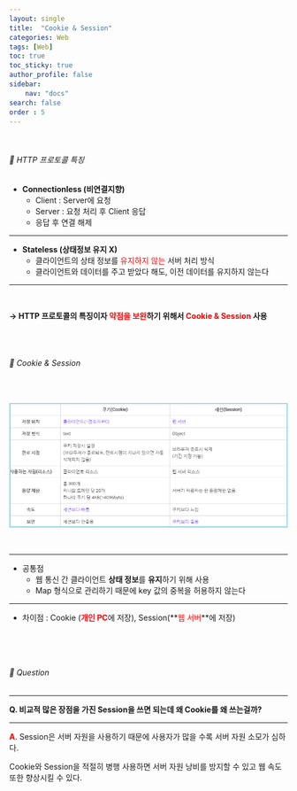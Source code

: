 ```yaml
---
layout: single
title:  "Cookie & Session"
categories: Web
tags: [Web]
toc: true
toc_sticky: true
author_profile: false
sidebar:
    nav: "docs"
search: false
order : 5
---
```


<br>

###### 🚥 HTTP 프로토콜 특징

- **Connectionless (비연결지향)**
  - Client : Server에 요청 
  - Server : 요청 처리 후 Client 응답
  - 응답 후 연결 해제 


-------------

- **Stateless (상태정보 유지 X)**
  - 클라이언트의 상태 정보를 <span style="color:red">유지하지 않는</span> 서버 처리 방식
  - 클라이언트와 데이터를 주고 받았다 해도, 이전 데이터를 유지하지 않는다

-----------

<br>

**→ HTTP 프로토콜의 특징이자 <span style="color:red">약점을 보완</span>하기 위해서 <span style="color:red">Cookie & Session</span> 사용**

<br><br>

###### 🚥 Cookie & Session

<br>

![image-20220408133019873](../../images/db/2022-04-01-be/image-20220408133019873.png)

<br>

---------

- 공통점 
  - 웹 통신 간 클라이언트 **상태 정보**를 **유지**하기 위해 사용
  - Map 형식으로 관리하기 때문에 key 값의 중복을 허용하지 않는다

---------

- 차이점 : Cookie (<span style="color:red">**개인 PC**</span>에 저장), Session(**<span style="color:red">웹 서버</span>**에 저장)

​			

<br>

###### 🔔  Question

--------------

**Q. 비교적 많은 장점을 가진 Session을 쓰면 되는데 왜 Cookie를 왜 쓰는걸까?**

-------------

<span style="color:red">**A**</span>. Session은 서버 자원을 사용하기 때문에 사용자가 많을 수록 서버 자원 소모가 심하다.

Cookie와 Session을 적절히 병행 사용하면 서버 자원 낭비를 방지할 수 있고 웹 속도 또한 향상시킬 수 있다.



<br><br>
